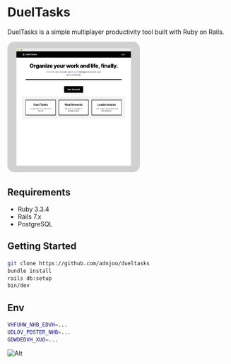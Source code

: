 # DuelTasks

DuelTasks is a simple multiplayer productivity tool built with Ruby on Rails.

<img src='./public/20241022193042.png' width='300' style='border-radius: 1rem'>

## Requirements

- Ruby 3.3.4
- Rails 7.x
- PostgreSQL

## Getting Started
```bash
git clone https://github.com/adnjoo/dueltasks
bundle install
rails db:setup
bin/dev
```

## Env
```bash
VHFUHW_NHB_EDVH=...
UDLOV_PDSTER_NHB=...
GDWDEDVH_XUO=...
```

![Alt](https://repobeats.axiom.co/api/embed/38cf844ae704cef2d26b215a160bf9217c8f675e.svg "Repobeats analytics image")
